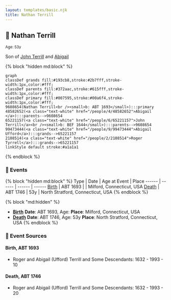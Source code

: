 ```yaml
---
layout: templates/basic.njk
title: Nathan Terrill
---
```

## 🔵 Nathan Terrill
<small>Age: 53y</small>

Son of [John Terrill](/people/6/65221157) and [Abigail ](/people/4/48582652)

{% block "hidden md:block" %}
```mermaid
graph
classDef grands fill:#193cb8,stroke:#2b7fff,stroke-width:1px,color:#fff;
classDef parents fill:#372aac,stroke:#615fff,stroke-width:1px,color:#fff;
classDef primary fill:#007595,stroke:#00a6f4,stroke-width:1px,color:#fff;
9608654(Nathan Terrill<br /><small>b: ABT 1693</small>):::primary
48582652(<a class="text-white" href="/people/4/48582652">Abigail </a>):::parents-->9608654
65221157(<a class="text-white" href="/people/6/65221157">John Terrill</a><br /><small>b: BEF 1644</small>):::parents-->9608654
99473444(<a class="text-white" href="/people/9/99473444">Abigail Ufford</a>):::grands-->65221157
2108514(<a class="text-white" href="/people/2/2108514">Roger Tyrrell</a>):::grands-->65221157
linkStyle default stroke:#a1a1a1
```
{% endblock %}

### 📆 Events

{% block "hidden md:block" %}
Type | Date | Age at Event | Place
------ | ------ | ------ | ------
[Birth](#event-event-2) | ABT 1693 |  | Milford, Connecticut, USA
[Death](#event-event-3) | ABT 1746 | 53y | North Stratford, Connecticut, USA
{% endblock %}

{% block "md:hidden" %}
- **[Birth](#event-event-2)**
**Date**: ABT 1693, Age:
**Place**: Milford, Connecticut, USA
- **[Death](#event-event-3)**
**Date**: ABT 1746, Age: 53y
**Place**: North Stratford, Connecticut, USA
{% endblock %}

### 📰 Event Sources

#### <a id="event-event-2"></a> Birth, ABT 1693
* Roger and Abigail (Ufford) Terrill and Some Descendants: 1632 - 1993  - 10

#### <a id="event-event-3"></a> Death, ABT 1746
* Roger and Abigail (Ufford) Terrill and Some Descendants: 1632 - 1993  - 20